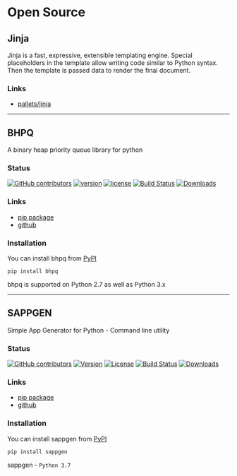 # Open Source

## <i class="fab fa-python fa-lg"></i> Jinja

Jinja is a fast, expressive, extensible templating engine.
Special placeholders in the template allow writing code similar to Python syntax.
Then the template is passed data to render the final document.

### Links

- [pallets/jinja](https://github.com/pallets/jinja)

---

## <i class="fab fa-python fa-lg"></i> BHPQ

A binary heap priority queue library for python

### Status

[![GitHub contributors](https://img.shields.io/github/contributors/aayushuppal/bhpq.svg)](https://github.com/aayushuppal/bhpq/graphs/contributors)
[![version](https://img.shields.io/pypi/v/bhpq.svg)](https://pypi.python.org/pypi/bhpq)
[![license](https://img.shields.io/pypi/l/bhpq.svg)](https://pypi.python.org/pypi/bhpq)
[![Build Status](https://travis-ci.org/aayushuppal/bhpq.svg?branch=master)](https://travis-ci.org/aayushuppal/bhpq)
[![Downloads](https://img.shields.io/pypi/dm/bhpq.svg)](https://pypi.python.org/pypi/bhpq)

### Links

- [pip package](https://pypi.org/project/bhpq)
- [github](https://github.com/aayushuppal/bhpq)

### Installation

You can install bhpq from [PyPI](https://pypi.org/project/bhpq)

    pip install bhpq

bhpq is supported on Python 2.7 as well as Python 3.x

---

## <i class="fab fa-python fa-lg"></i> SAPPGEN

Simple App Generator for Python - Command line utility


### Status

[![GitHub contributors](https://img.shields.io/github/contributors/aayushuppal/sappgen.svg)](https://github.com/aayushuppal/sappgen/graphs/contributors)
[![Version](https://img.shields.io/pypi/v/sappgen.svg)](https://pypi.python.org/pypi/sappgen)
[![License](https://img.shields.io/pypi/l/sappgen.svg)](https://pypi.python.org/pypi/sappgen)
[![Build Status](https://travis-ci.org/aayushuppal/sappgen.svg?branch=master)](https://travis-ci.org/aayushuppal/sappgen)
[![Downloads](https://img.shields.io/pypi/dm/sappgen.svg)](https://pypi.python.org/pypi/sappgen)

### Links

- [pip package](https://pypi.org/project/sappgen)
- [github](https://github.com/aayushuppal/sappgen)

### Installation

You can install sappgen from [PyPI](https://pypi.org/project/sappgen)

    pip install sappgen

sappgen - `Python 3.7`


[^1]: Last Updated: `2018-11-28`
